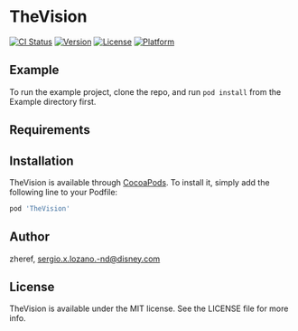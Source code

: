 # TheVision

[![CI Status](https://img.shields.io/travis/zheref/TheVision.svg?style=flat)](https://travis-ci.org/zheref/TheVision)
[![Version](https://img.shields.io/cocoapods/v/TheVision.svg?style=flat)](https://cocoapods.org/pods/TheVision)
[![License](https://img.shields.io/cocoapods/l/TheVision.svg?style=flat)](https://cocoapods.org/pods/TheVision)
[![Platform](https://img.shields.io/cocoapods/p/TheVision.svg?style=flat)](https://cocoapods.org/pods/TheVision)

## Example

To run the example project, clone the repo, and run `pod install` from the Example directory first.

## Requirements

## Installation

TheVision is available through [CocoaPods](https://cocoapods.org). To install
it, simply add the following line to your Podfile:

```ruby
pod 'TheVision'
```

## Author

zheref, sergio.x.lozano.-nd@disney.com

## License

TheVision is available under the MIT license. See the LICENSE file for more info.
